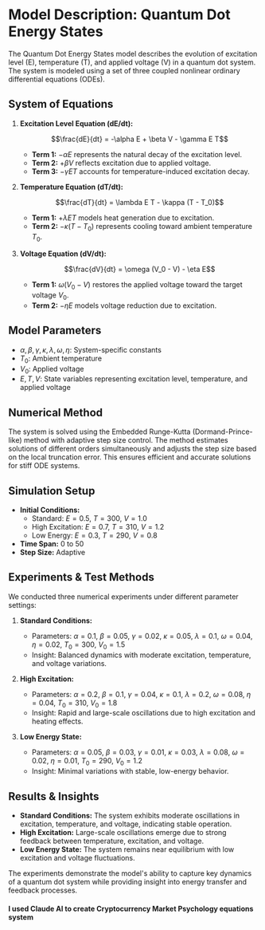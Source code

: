 # Model Description: Quantum Dot Energy States

The Quantum Dot Energy States model describes the evolution of excitation level (E), temperature (T), and applied voltage (V) in a quantum dot system. The system is modeled using a set of three coupled nonlinear ordinary differential equations (ODEs).

## System of Equations

1. **Excitation Level Equation (dE/dt):**
   
   $$\frac{dE}{dt} = -\alpha E + \beta V - \gamma E T$$
   
   - **Term 1:** $-\alpha E$ represents the natural decay of the excitation level.
   - **Term 2:** $+\beta V$ reflects excitation due to applied voltage.
   - **Term 3:** $-\gamma E T$ accounts for temperature-induced excitation decay.

2. **Temperature Equation (dT/dt):**
   
   $$\frac{dT}{dt} = \lambda E T - \kappa (T - T_0)$$
   
   - **Term 1:** $+\lambda E T$ models heat generation due to excitation.
   - **Term 2:** $-\kappa (T - T_0)$ represents cooling toward ambient temperature $T_0$.

3. **Voltage Equation (dV/dt):**
   
   $$\frac{dV}{dt} = \omega (V_0 - V) - \eta E$$
   
   - **Term 1:** $\omega (V_0 - V)$ restores the applied voltage toward the target voltage $V_0$.
   - **Term 2:** $-\eta E$ models voltage reduction due to excitation.

## Model Parameters

- $\alpha, \beta, \gamma, \kappa, \lambda, \omega, \eta$: System-specific constants
- $T_0$: Ambient temperature
- $V_0$: Applied voltage
- $E, T, V$: State variables representing excitation level, temperature, and applied voltage

## Numerical Method

The system is solved using the Embedded Runge-Kutta (Dormand-Prince-like) method with adaptive step size control. The method estimates solutions of different orders simultaneously and adjusts the step size based on the local truncation error. This ensures efficient and accurate solutions for stiff ODE systems.

## Simulation Setup

- **Initial Conditions:** 
  - Standard: $E=0.5$, $T=300$, $V=1.0$
  - High Excitation: $E=0.7$, $T=310$, $V=1.2$
  - Low Energy: $E=0.3$, $T=290$, $V=0.8$
- **Time Span:** 0 to 50
- **Step Size:** Adaptive

## Experiments & Test Methods

We conducted three numerical experiments under different parameter settings:

1. **Standard Conditions:**
   - Parameters: $\alpha=0.1$, $\beta=0.05$, $\gamma=0.02$, $\kappa=0.05$, $\lambda=0.1$, $\omega=0.04$, $\eta=0.02$, $T_0=300$, $V_0=1.5$
   - Insight: Balanced dynamics with moderate excitation, temperature, and voltage variations.

2. **High Excitation:**
   - Parameters: $\alpha=0.2$, $\beta=0.1$, $\gamma=0.04$, $\kappa=0.1$, $\lambda=0.2$, $\omega=0.08$, $\eta=0.04$, $T_0=310$, $V_0=1.8$
   - Insight: Rapid and large-scale oscillations due to high excitation and heating effects.

3. **Low Energy State:**
   - Parameters: $\alpha=0.05$, $\beta=0.03$, $\gamma=0.01$, $\kappa=0.03$, $\lambda=0.08$, $\omega=0.02$, $\eta=0.01$, $T_0=290$, $V_0=1.2$
   - Insight: Minimal variations with stable, low-energy behavior.

## Results & Insights

- **Standard Conditions:** The system exhibits moderate oscillations in excitation, temperature, and voltage, indicating stable operation.
- **High Excitation:** Large-scale oscillations emerge due to strong feedback between temperature, excitation, and voltage.
- **Low Energy State:** The system remains near equilibrium with low excitation and voltage fluctuations.

The experiments demonstrate the model's ability to capture key dynamics of a quantum dot system while providing insight into energy transfer and feedback processes.

#### I used Claude AI to create Cryptocurrency Market Psychology equations system